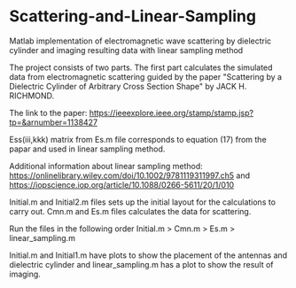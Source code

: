 # Scattering-and-Linear-Sampling
Matlab implementation of electromagnetic wave scattering by dielectric cylinder and imaging resulting data with linear sampling method

The project consists of two parts. The first part calculates the simulated data from electromagnetic scattering guided by the paper "Scattering by a Dielectric Cylinder of Arbitrary Cross Section Shape" by JACK H. RICHMOND. 

The link to the paper: https://ieeexplore.ieee.org/stamp/stamp.jsp?tp=&arnumber=1138427

Ess(iii,kkk) matrix from Es.m file corresponds to equation (17) from the papar and used in linear sampling method.

Additional information about linear sampling method: https://onlinelibrary.wiley.com/doi/10.1002/9781119311997.ch5 and https://iopscience.iop.org/article/10.1088/0266-5611/20/1/010

Initial.m and Initial2.m files sets up the initial layout for the calculations to carry out. Cmn.m and Es.m files calculates the data for scattering.

Run the files in the following order Initial.m > Cmn.m > Es.m > linear_sampling.m 

Initial.m and Initial1.m have plots to show the placement of the antennas and dielectric cylinder and linear_sampling.m has a plot to show the result of imaging. 
